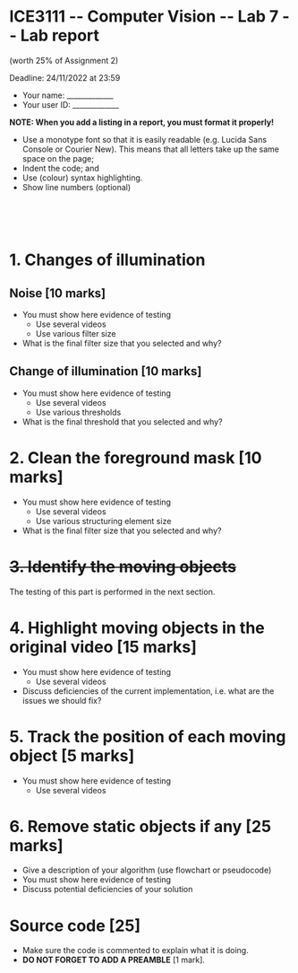 # ICE3111 -- Computer Vision -- Lab 7 -- Lab report

(worth 25% of Assignment 2)

Deadline: 24/11/2022 at 23:59

- Your name: \_\_\_\_\_\_\_\_\_\_\_\_\_
- Your user ID: \_\_\_\_\_\_\_\_\_\_\_\_\_


**NOTE: When you add a listing in a report, you must format it properly!**
- Use a monotype font so that it is easily readable (e.g. Lucida Sans Console or Courier New). This means that all letters take up the same space on the page;
- Indent the code; and
- Use (colour) syntax highlighting.
- Show line numbers (optional)

<!-- **NOTE: I want you to provide the command line arguments to show the effects of various parameters.** -->

<br/>

<br/>

<br/>

# 1. Changes of illumination

## Noise [10 marks]

- You must show here evidence of testing
    - Use several videos
    - Use various filter size
- What is the final filter size that you selected and why?

## Change of illumination [10 marks]

- You must show here evidence of testing
    - Use several videos
    - Use various thresholds
- What is the final threshold that you selected and why?

# 2. Clean the foreground mask [10 marks]

- You must show here evidence of testing
    - Use several videos
    - Use various structuring element size
- What is the final filter size that you selected and why?

# ~~3. Identify the moving objects~~

The testing of this part is performed in the next section.

# 4. Highlight moving objects in the original video [15 marks]

- You must show here evidence of testing
    - Use several videos
- Discuss deficiencies of the current implementation, i.e. what are the issues we should fix?

# 5. Track the position of each moving object [5 marks]

- You must show here evidence of testing
    - Use several videos

# 6. Remove static objects if any [25 marks]

- Give a description of your algorithm (use flowchart or pseudocode)
- You must show here evidence of testing
- Discuss potential deficiencies of your solution

# Source code [25]

- Make sure the code is commented to explain what it is doing.
- **DO NOT FORGET TO ADD A PREAMBLE** [1 mark].
